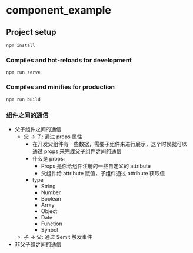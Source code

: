 # component_example

## Project setup
```
npm install
```

### Compiles and hot-reloads for development
```
npm run serve
```

### Compiles and minifies for production
```
npm run build
```

### 组件之间的通信
- 父子组件之间的通信
  - 父 -> 子: 通过 props 属性
    - 在开发父组件有一些数据，需要子组件来进行展示，这个时候就可以通过 props 来完成父子组件之间的通信
    - 什么是 props:
      - Props 是你给组件注册的一些自定义的 attribute
      - 父组件给 attribute 赋值，子组件通过 attribute 获取值
    - type 
      - String
      - Number
      - Boolean
      - Array
      - Object
      - Date
      - Function
      - Synbol
  - 子 -> 父: 通过 $emit 触发事件
- 非父子组之间的通信
